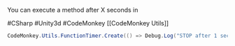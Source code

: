 You can execute a method after X seconds in 

#CSharp #Unity3d  #CodeMonkey [[CodeMonkey Utils]]

```C#
CodeMonkey.Utils.FunctionTimer.Create(() => Debug.Log("STOP after 1 sec"), 1f);
```